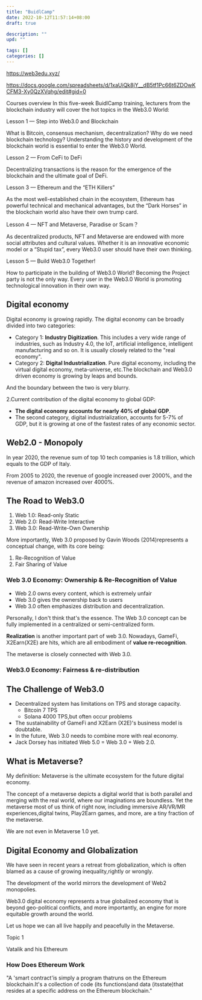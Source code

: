 ```yaml
---
title: "BuidlCamp"
date: 2022-10-12T11:57:14+08:00
draft: true

description: ""
upd: ""

tags: []
categories: []
---
```


<!--more-->

https://web3edu.xyz/

https://docs.google.com/spreadsheets/d/1xaUiQk8jY__dB5tf1Pc66t6ZDOwKCFM3-Xy0QzXVqhg/edit#gid=0



Courses overview
In this five-week BuidlCamp training, lecturers from the blockchain industry will cover the hot topics in the Web3.0 World:

Lesson 1 — Step into Web3.0 and Blockchain

What is Bitcoin, consensus mechanism, decentralization? Why do we need blockchain technology? Understanding the history and development of the blockchain world is essential to enter the Web3.0 World.

Lesson 2 — From CeFi to DeFi

Decentralizing transactions is the reason for the emergence of the blockchain and the ultimate goal of DeFi.

Lesson 3 — Ethereum and the “ETH Killers”

As the most well-established chain in the ecosystem, Ethereum has powerful technical and mechanical advantages, but the “Dark Horses” in the blockchain world also have their own trump card.

Lesson 4 — NFT and Metaverse, Paradise or Scam？

As decentralized products, NFT and Metaverse are endowed with more social attributes and cultural values. Whether it is an innovative economic model or a “Stupid tax”, every Web3.0 user should have their own thinking.

Lesson 5 — Build Web3.0 Together!

How to participate in the building of Web3.0 World? Becoming the Project party is not the only way. Every user in the Web3.0 World is promoting technological innovation in their own way.

## Digital economy

Digital economy is growing rapidly. The digital economy can be broadly divided into two categories:

- Category 1: **Industry Digitization**. This includes a very wide range of industries, such as Industry 4.0, the loT, artificial intelligence, intelligent manufacturing and so on. It is usually closely related to the "real economy".
- Category 2: **Digital Industrialization**. Pure digital economy, including the virtual digital economy, meta-universe, etc.The blockchain and Web3.0 driven economy is growing by leaps and bounds.

And the boundary between the two is very blurry.

2.Current contribution of the digital economy to global
GDP:

- **The digital economy accounts for nearly 40% of global GDP**.
- The second category, digital industrialization, accounts for 5-7% of GDP, but it is growing at one of the fastest rates of any economic sector.

## Web2.0 - Monopoly

In year 2020, the revenue sum of top 10 tech companies is 1.8 trillion, which equals to the GDP of Italy.

From 2005 to 2020, the revenue of google increased over 2000%, and the revenue of amazon increased over 4000%.

## The Road to Web3.0

1. Web 1.0: Read-only Static
2. Web 2.0: Read-Write Interactive
3. Web 3.0: Read-Write-Own Ownership

More importantly, Web 3.0 proposed by Gavin Woods (2014)represents a conceptual change, with its core being:

1. Re-Recognition of Value
2. Fair Sharing of Value

### Web 3.0 Economy: Ownership & Re-Recognition of Value

- Web 2.0 owns every content, which is extremely unfair
- Web 3.0 gives the ownership back to users
- Web 3.0 often emphasizes distribution and decentralization.

Personally, I don't think that's the essence. The Web 3.0 concept can be fully implemented in a centralized or semi-centralized form.

**Realization** is another important part of web 3.0. Nowadays, GameFi, X2Earn(X2E) are hits, which are all embodiment of **value re-recognition**.

The metaverse is closely connected with Web 3.0.

### Web3.0 Economy: Fairness & re-distribution

## The Challenge of Web3.0

- Decentralized system has limitations on TPS and storage capacity.
  - Bitcoin 7 TPS
  - Solana 4000 TPS,but often occur problems
- The sustainability of GameFi and X2Earn (X2E)'s business model is doubtable.
- In the future, Web 3.0 needs to combine more with real economy.
- Jack Dorsey has initiated Web 5.0 = Web 3.0 + Web 2.0.

## What is Metaverse?

My definition: Metaverse is the ultimate ecosystem for the future digital economy.

The concept of a metaverse depicts a digital world that is both parallel and merging with the real world, where our
imaginations are boundless. Yet the metaverse most of us think of right now, including immersive AR/VR/MR experiences,digital twins, Play2Earn games, and more, are a tiny fraction of the metaverse.

We are not even in Metaverse 1.0 yet.

## Digital Economy and Globalization

We have seen in recent years a retreat from globalization, which is often blamed as a cause of growing inequality,rightly or wrongly.

The development of the world mirrors the development of Web2 monopolies.

Web3.0 digital economy represents a true globalized economy that is beyond geo-political conflicts, and more importantly, an engine for more equitable growth around the world.

Let us hope we can all live happily and peacefully in the Metaverse.











Topic 1

Vatalik and his Ethereum


### How Does Ethereum Work

"A 'smart contract'is simply a program thatruns on the Ethereum blockchain.It's a
collection of code (its functions)and data (itsstate)that resides at a specific address on the
Ethereum blockchain."